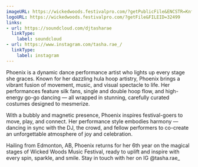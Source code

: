 ```yaml
---
imageURL: https://wickedwoods.festivalpro.com/?getPublicFile&ENCSTR=KnfyXsOgMOGtJQoEqAtw
logoURL: https://wickedwoods.festivalpro.com/?getFile&FILEID=32499
links:
- url: https://soundcloud.com/djtasharae
  linkType:
    label: soundcloud
- url: https://www.instagram.com/tasha.rae_/
  linkType:
    label: instagram
---
```

Phoenix is a dynamic dance performance artist who lights up every stage she graces. Known for her dazzling hula hoop artistry, Phoenix brings a vibrant fusion of movement, music, and visual spectacle to life. Her performances feature silk fans, single and double hoop flow, and high-energy go-go dancing — all wrapped in stunning, carefully curated costumes designed to mesmerize.

With a bubbly and magnetic presence, Phoenix inspires festival-goers to move, play, and connect. Her performance style embodies harmony — dancing in sync with the DJ, the crowd, and fellow performers to co-create an unforgettable atmosphere of joy and celebration.

Hailing from Edmonton, AB, Phoenix returns for her 6th year on the magical stages of Wicked Woods Music Festival, ready to uplift and inspire with every spin, sparkle, and smile. Stay in touch with her on IG @tasha.rae_ 